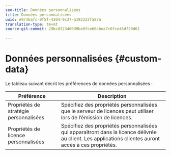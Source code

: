 ```yaml
---
seo-title: Données personnalisées
title: Données personnalisées
uuid: e9736afc-0f5f-4304-9c37-a192322fa87a
translation-type: tm+mt
source-git-commit: 29bc8323460d9be0fce66cbea7c6fce46df20d61

---
```



# Données personnalisées {#custom-data}

Le tableau suivant décrit les préférences de données personnalisées :

| Préférence | Description |
|---|---|
| Propriétés de stratégie personnalisées | Spécifiez des propriétés personnalisées que le serveur de licences peut utiliser lors de l’émission de licences. |
| Propriétés de licence personnalisées | Spécifiez des propriétés personnalisées qui apparaîtront dans la licence délivrée au client. Les applications clientes auront accès à ces propriétés. |

